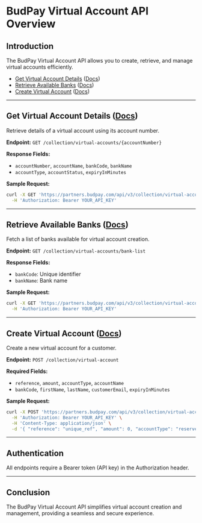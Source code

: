 # BudPay Virtual Account API Overview

## Introduction
The BudPay Virtual Account API allows you to create, retrieve, and manage virtual accounts efficiently.

- [Get Virtual Account Details](#get-virtual-account-details) ([Docs](./Account_Number.md))
- [Retrieve Available Banks](#retrieve-available-banks) ([Docs](./Bank_List.md))
- [Create Virtual Account](#create-virtual-account) ([Docs](./Create_Virtual_Account.md))

---

## Get Virtual Account Details ([Docs](./Account_Number.md))
Retrieve details of a virtual account using its account number.

**Endpoint:** `GET /collection/virtual-accounts/{accountNumber}`

**Response Fields:**
- `accountNumber`, `accountName`, `bankCode`, `bankName`
- `accountType`, `accountStatus`, `expiryInMinutes`

**Sample Request:**
```bash
curl -X GET 'https://partners.budpay.com/api/v3/collection/virtual-accounts/2041431102' \
  -H 'Authorization: Bearer YOUR_API_KEY'
```

---

## Retrieve Available Banks ([Docs](./Bank_List.md))
Fetch a list of banks available for virtual account creation.

**Endpoint:** `GET /collection/virtual-accounts/bank-list`

**Response Fields:**
- `bankCode`: Unique identifier
- `bankName`: Bank name

**Sample Request:**
```bash
curl -X GET 'https://partners.budpay.com/api/v3/collection/virtual-accounts/bank-list' \
  -H 'Authorization: Bearer YOUR_API_KEY'
```

---

## Create Virtual Account ([Docs](./Create_Virtual_Account.md))
Create a new virtual account for a customer.

**Endpoint:** `POST /collection/virtual-account`

**Required Fields:**
- `reference`, `amount`, `accountType`, `accountName`
- `bankCode`, `firstName`, `lastName`, `customerEmail`, `expiryInMinutes`

**Sample Request:**
```bash
curl -X POST 'https://partners.budpay.com/api/v3/collection/virtual-account' \
  -H 'Authorization: Bearer YOUR_API_KEY' \
  -H 'Content-Type: application/json' \
  -d '{ "reference": "unique_ref", "amount": 0, "accountType": "reserved", "accountName": "Customer", "bankCode": "000017", "expiryInMinutes": 0 }'
```

---

## Authentication
All endpoints require a Bearer token (API key) in the Authorization header.

---

## Conclusion
The BudPay Virtual Account API simplifies virtual account creation and management, providing a seamless and secure experience.

